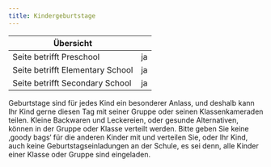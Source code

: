 ```yaml
---
title: Kindergeburtstage
---
```

| Übersicht | |
| --- | --- |
| Seite betrifft Preschool | ja |
| Seite betrifft Elementary School | ja |
| Seite betrifft Secondary School | ja |

Geburtstage sind für jedes Kind ein besonderer Anlass, und deshalb kann Ihr Kind gerne diesen Tag mit seiner Gruppe oder seinen Klassenkameraden teilen. Kleine Backwaren und Leckereien, oder gesunde Alternativen, können in der Gruppe oder Klasse verteilt werden. Bitte geben Sie keine ‚goody bags‘ für die anderen Kinder mit und verteilen Sie, oder Ihr Kind, auch keine Geburtstagseinladungen an der Schule, es sei denn, alle Kinder einer Klasse oder Gruppe sind eingeladen.